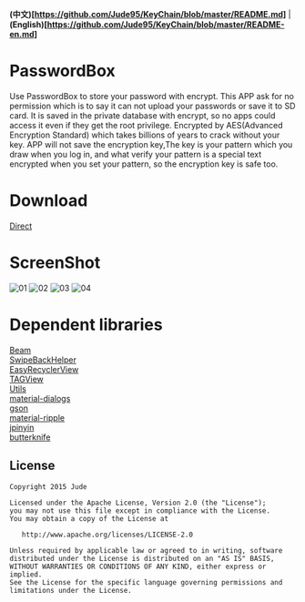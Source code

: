 **(中文)[https://github.com/Jude95/KeyChain/blob/master/README.md]** | **(English)[https://github.com/Jude95/KeyChain/blob/master/README-en.md]**  

# PasswordBox

Use PasswordBox to store your password with encrypt. 
This APP ask for no permission which is to say it can not upload your passwords or save it to SD card. It is saved in the private database with encrypt, so 
no apps could access it even if they get the root privilege. 
Encrypted by AES(Advanced Encryption Standard) which takes billions of years to crack without your key. 
APP will not save the encryption key,The key is your pattern which you draw when you log in, and what verify your pattern is a special text encrypted when you set your pattern, so the encryption key is safe too.

# Download
[Direct](http://7xn7nj.com2.z0.glb.qiniucdn.com/passwordbox1.5.apk)

# ScreenShot
![01](https://raw.githubusercontent.com/Jude95/KeyChain/master/screenshot_zh/01.png)
![02](https://raw.githubusercontent.com/Jude95/KeyChain/master/screenshot_zh/02.png)
![03](https://raw.githubusercontent.com/Jude95/KeyChain/master/screenshot_zh/03.png)
![04](https://raw.githubusercontent.com/Jude95/KeyChain/master/screenshot_zh/04.png)

# Dependent libraries
[Beam](https://github.com/Jude95/Beam)  
[SwipeBackHelper](https://github.com/Jude95/SwipeBackHelper)  
[EasyRecyclerView](https://github.com/Jude95/EasyRecyclerView)  
[TAGView](https://github.com/Jude95/TAGView)   
[Utils](https://github.com/Jude95/Utils)  
[material-dialogs](https://github.com/afollestad/material-dialogs)  
[gson](https://github.com/google/gson)  
[material-ripple](https://github.com/balysv/material-ripple)  
[jpinyin](https://github.com/stuxuhai/jpinyin)  
[butterknife](https://github.com/JakeWharton/butterknife)  

License
-------

    Copyright 2015 Jude

    Licensed under the Apache License, Version 2.0 (the "License");
    you may not use this file except in compliance with the License.
    You may obtain a copy of the License at

       http://www.apache.org/licenses/LICENSE-2.0

    Unless required by applicable law or agreed to in writing, software
    distributed under the License is distributed on an "AS IS" BASIS,
    WITHOUT WARRANTIES OR CONDITIONS OF ANY KIND, either express or implied.
    See the License for the specific language governing permissions and
    limitations under the License.
